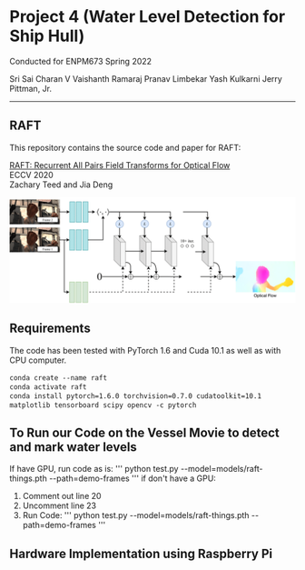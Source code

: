 # Project 4 (Water Level Detection for Ship Hull)
Conducted for ENPM673 Spring 2022

Sri Sai Charan V 
Vaishanth Ramaraj
Pranav Limbekar
Yash Kulkarni
Jerry Pittman, Jr.

-------------
## RAFT
This repository contains the source code and paper for RAFT:

[RAFT: Recurrent All Pairs Field Transforms for Optical Flow](https://arxiv.org/pdf/2003.12039.pdf)<br/>
ECCV 2020 <br/>
Zachary Teed and Jia Deng<br/>

<img src="RAFT.png">

## Requirements
The code has been tested with PyTorch 1.6 and Cuda 10.1 as well as with CPU computer.
```Shell
conda create --name raft
conda activate raft
conda install pytorch=1.6.0 torchvision=0.7.0 cudatoolkit=10.1 matplotlib tensorboard scipy opencv -c pytorch
```

## To Run our Code on the Vessel Movie to detect and mark water levels
If have GPU, run code as is:
'''
python test.py --model=models/raft-things.pth --path=demo-frames
'''
if don't have a GPU:
1) Comment out line 20
2) Uncomment line 23
3) Run Code:
'''
python test.py --model=models/raft-things.pth --path=demo-frames
'''
## Hardware Implementation using Raspberry Pi



